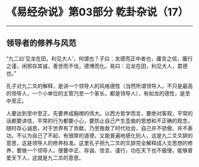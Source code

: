 # 《易经杂说》第03部分 乾卦杂说（17）

------

## 领导者的修养与风范

“九二曰‘见龙在田，利见大人’，何谓也？子曰：龙德而正中者也，庸言之信，庸行之谨，闲邪存其诚，善世而不伐，德博而化。易曰：见龙在田，利见大人，君德也。”

孔子对九二爻的解释，是讲一个领导人的风格德性（当然所谓领导人，不只是最高的领导人，一个小单位的主管乃至一个家长，都是领导人），有如龙的德性，是至中至正。

人要达到至中至正，先要养成胸襟的伟大。以西方哲学而言，要绝对客观，平常的话都要讲信，平常的行为都要小心，要防止自己产生歪曲的思想和不正确的观念，随时存心诚恳，对于世界有了贡献，乃至挽救了时代社会，自己并不骄傲，并不表功，不认为自己了不起，有很厚的道德，又能普遍地感化别人，这是九二爻爻辞的意思，这是领导人的修养标准。这里孔子把九二爻的爻辞完全解释成人文思想的修养，要做一个领导人，便要中正、存诚、信言、谨行，功在天下也不傲慢，能够普爱天下人，这就是九二爻的意思。